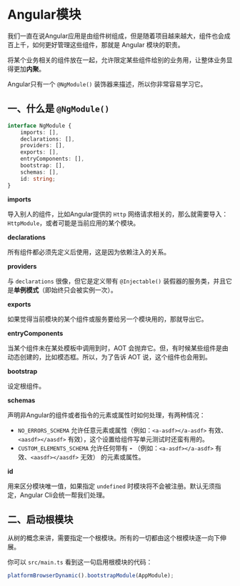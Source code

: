 # Angular模块

我们一直在说Angular应用是由组件树组成，但是随着项目越来越大，组件也会成百上千，如何更好管理这些组件，那就是 Angular 模块的职责。

将某个业务相关的组件放在一起，允许限定某些组件给别的业务用，让整体业务显得更加**内聚**。

Angular只有一个 `@NgModule()` 装饰器来描述，所以你非常容易学习它。

## 一、什么是 `@NgModule()`

```typescript
interface NgModule {
    imports: [],
    declarations: [],
    providers: [],
    exports: [],
    entryComponents: [],
    bootstrap: [],
    schemas: [],
    id: string;
}
```

**imports**

导入别人的组件，比如Angular提供的 `Http` 网络请求相关的，那么就需要导入：`HttpModule`，或者可能是当前应用的某个模块。

**declarations**

所有组件都必须先定义后使用，这是因为依赖注入的关系。

**providers**

与 `declarations` 很像，但它是定义带有 `@Injectable()` 装假器的服务类，并且它是**单例模式**（即始终只会被实例一次）。

**exports**

如果觉得当前模块的某个组件或服务要给另一个模块用的，那就导出它。

**entryComponents**

当某个组件未在某处模板中调用到时，AOT 会抛弃它。但，有时候某些组件是由动态创建的，比如模态框。所以，为了告诉 AOT 说，这个组件也会用到。

**bootstrap**

设定根组件。

**schemas**

声明非Angular的组件或者指令的元素或属性时如何处理，有两种情况：

+ `NO_ERRORS_SCHEMA` 允许任意元素或属性（例如：`<a-asdf></a-asdf>` 有效、`<aasdf></aasdf>` 有效），这个设置给组件写单元测试时还蛮有用的。
+ `CUSTOM_ELEMENTS_SCHEMA` 允许任何带有 **-** （例如：`<a-asdf></a-asdf>` 有效、`<aasdf></aasdf>` 无效） 的元素或属性。

**id**

用来区分模块唯一值，如果指定 `undefined` 时模块将不会被注册。默认无须指定，Angular Cli会统一帮我们处理。

## 二、启动根模块

从树的概念来讲，需要指定一个根模块。所有的一切都由这个根模块逐一向下伸展。

你可以 `src/main.ts` 看到这一句启用根模块的代码：

```typescript
platformBrowserDynamic().bootstrapModule(AppModule);
```